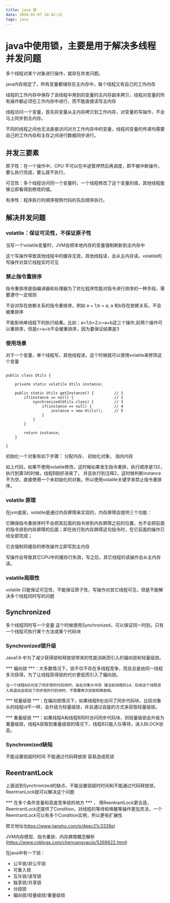 ```yaml
---
title: java 锁
date: 2020-05-07 10:42:32
tags: java
---
```


# java中使用锁，主要是用于解决多线程并发问题

多个线程对某个对象进行操作，就存在并发问题。

java内存规定了，所有变量都储存在主内存中，每个线程又有自己的工作内存

线程的工作内存中保存了该线程中用到的变量的主内存副本拷贝，线程对变量的所有操作都必须在工作内存中进行，而不能直接读写主内存

线程访问一个变量，首先将变量从主内存拷贝到工作内存，对变量的写操作，不会马上同步到主内存。


不同的线程之间也无法直接访问对方工作内存中的变量，线程间变量的传递均需要自己的工作内存和主存之间进行数据同步进行。

## 并发三要素

原子性：在一个操作中，CPU 不可以在中途暂停然后再调度，即不被中断操作，要么执行完成，要么就不执行。

可见性：多个线程访问同一个变量时，一个线程修改了这个变量的值，其他线程能够立即看得到修改的值。

有序性：程序执行的顺序按照代码的先后顺序执行。


## 解决并发问题

### volatile：保证可见性，不保证原子性

当写一个volatile变量时，JVM会把本地内存的变量强制刷新到主内存中

这个写操作导致其他线程中的缓存无效，其他线程读，会从主内存读。volatile的写操作对其它线程实时可见

### 禁止指令重排序

指令重排序是指编译器和处理器为了优化程序性能对指令进行排序的一种手段，需要遵守一定规则

不会对存在依赖关系的指令重排序，例如 a = 1;b = a; a 和b存在依赖关系，不会被重排序

不能影响单线程下的执行结果。比如：a=1;b=2;c=a+b这三个操作,前两个操作可以重排序，但是c=a+b不会被重排序，因为要保证结果是3

### 使用场景

对于一个变量，单个线程写，其他线程读，这个时候就可以使用volatile来修饰这个变量

```

public class Utils {

    private static volatile Utils instance;

    public static Utils getInstance() {         // 1
        if(instance == null) {                  // 2
            synchronized(Utils.class) {         // 3
                if(instance == null) {          // 4
                    instance = new Utils();     // 5
                }
            }
        }

        return instance;
    }

}
```
初始化一个对象有如下步骤：
分配内存，
初始化对象，
指向内存


如上代码，如果不使用volatile修饰，这时候如果发生指令重排，执行顺序是132，执行到第3的时候，线程B刚好进来了，
并且执行到注释2，这时候判断instance 不为空，直接使用一个未初始化的对象。所以使用volatile关键字来禁止指令重排序。



### volatile 原理
在jvm底层，volatile是通过内存屏障来实现的，内存屏障会提供三个功能：

它确保指令重排序时不会把其后面的指令排到内存屏障之前的位置，也不会把前面的指令排到内存屏障的后面；即在执行到内存屏障这句指令时，在它前面的操作已经全部完成；

它会强制将缓存的修改操作立即写到主内存

写操作会导致其它CPU中的缓存行失效，写之后，其它线程的读操作会从主内存读。

### valatile局限性
volatile 只能保证可见性，不能保证原子性，写操作对其它线程可见，但是不能解决多个线程同时写的问题

## Synchronized

多个线程同时写一个变量
这个时候使用Synchronized，可以保证同一时刻，只有一个线程可执行某个方法或某个代码块

### Synchronized锁升级

Java1.6 中为了减少获得锁和释放锁带来的性能消耗而引入的偏向锁和轻量级锁。

*** 偏向锁 ***：大多数情况下，锁不仅不存在多线程竞争，而且总是由同一线程多次获得，为了让线程获得锁的代价更低而引入了偏向锁。

    当一个线程A访问加了同步锁的代码块时，会在对象头中存 储当前线程的id，后续这个线程进入和退出这段加了同步锁的代码块时，不需要再次加锁和释放锁。

*** 轻量级锁 ***：在偏向锁情况下，如果线程B也访问了同步代码块，比较对象头的线程id不一样，会升级为轻量级锁，并且通过自旋的方式来获取轻量级锁。

*** 重量级锁 ***：如果线程A和线程B同时访问同步代码块，则轻量级锁会升级为重量级锁，线程A获取到重量级锁的情况下，线程B只能入队等待，进入BLOCK状态。

### Synchromized缺陷

不能设置锁超时时间
不能通过代码释放锁
容易造成死锁


## ReentrantLock

上面说到Synchronized的缺点，不能设置锁超时时间和不能通过代码释放锁，ReentranLock就可以解决这个问题

*** 在多个条件变量和高度竞争锁的地方 *** ， 用ReentrantLock更合适，ReentrantLock还提供了Condition，对线程的等待和唤醒等操作更加灵活，一个ReentrantLock可以有多个Condition实例，所以更有扩展性


原文地址(https://www.jianshu.com/p/4eec21c3338e)

JVM内存模型、指令重排、内存屏障概念解析(https://www.cnblogs.com/chenyangyao/p/5269622.html)


在java中有一下锁：
* 公平锁/非公平锁
* 可重入锁
* 互斥锁/读写锁
* 独享锁/共享锁
* 分段锁
* 偏向锁/轻量级锁/重量级锁

